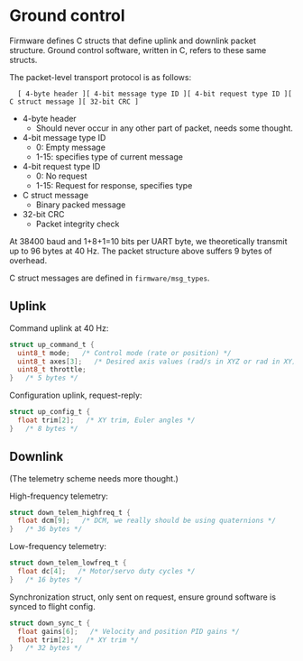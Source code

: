 Ground control
==============
Firmware defines C structs that define uplink and downlink packet structure.
Ground control software, written in C, refers to these same structs.

The packet-level transport protocol is as follows:

```
  [ 4-byte header ][ 4-bit message type ID ][ 4-bit request type ID ][ C struct message ][ 32-bit CRC ]
```

  * 4-byte header
    - Should never occur in any other part of packet, needs some thought.
  * 4-bit message type ID
    - 0: Empty message
    - 1-15: specifies type of current message
  * 4-bit request type ID
    - 0: No request
    - 1-15: Request for response, specifies type
  * C struct message
    - Binary packed message
  * 32-bit CRC
    - Packet integrity check

At 38400 baud and 1+8+1=10 bits per UART byte, we theoretically transmit up to
96 bytes at 40 Hz. The packet structure above suffers 9 bytes of overhead.

C struct messages are defined in `firmware/msg_types`.

Uplink
------
Command uplink at 40 Hz:

```c
struct up_command_t {
  uint8_t mode;   /* Control mode (rate or position) */
  uint8_t axes[3];   /* Desired axis values (rad/s in XYZ or rad in XY) */
  uint8_t throttle;
}   /* 5 bytes */
```

Configuration uplink, request-reply:

```c
struct up_config_t {
  float trim[2];   /* XY trim, Euler angles */
}   /* 8 bytes */
```

Downlink
--------
(The telemetry scheme needs more thought.)

High-frequency telemetry:

```c
struct down_telem_highfreq_t {
  float dcm[9];   /* DCM, we really should be using quaternions */
}   /* 36 bytes */
```

Low-frequency telemetry:

```c
struct down_telem_lowfreq_t {
  float dc[4];   /* Motor/servo duty cycles */
}   /* 16 bytes */
```

Synchronization struct, only sent on request, ensure ground software is synced
to flight config.

```c
struct down_sync_t {
  float gains[6];   /* Velocity and position PID gains */
  float trim[2];   /* XY trim */
}   /* 32 bytes */
```

